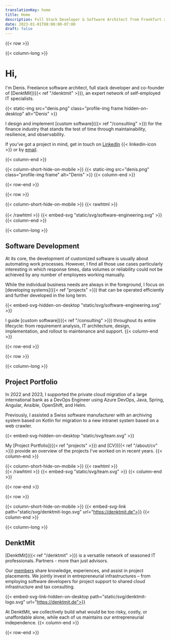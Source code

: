 ```yaml
---
translationKey: home
title: Home
description: Full Stack Developer & Software Architect from Frankfurt am Main. Java & Cloud Native development for maintainable, resilient and scalable software.
date: 2023-01-01T08:00:00-07:00
draft: false    
---
```


{{< row >}}

{{< column-long >}}
# Hi,

I'm Denis. Freelance software architect, full stack developer and co-founder of [DenktMit]({{< ref "/denktmit" >}}), an expert network of self-employed IT specialists.

{{< static-img src="denis.png" class="profile-img frame hidden-on-desktop" alt="Denis" >}}

I design and implement [custom software]({{< ref "/consulting" >}}) for the finance industry that stands the test of time through maintainability, resilience, and observability.

If you’ve got a project in mind, get in touch on [LinkedIn](https://www.linkedin.com/in/dmalolepszy)
{{< linkedin-icon >}}&nbsp;or by [email](mailto:kontakt@dmalo.de).

{{< column-end >}}

{{< column-short-hide-on-mobile >}}
{{< static-img src="denis.png" class="profile-img frame" alt="Denis" >}}
{{< column-end >}}

{{< row-end >}}



{{< row >}}

{{< column-short-hide-on-mobile >}}
{{< rawhtml >}} <br><br>{{< /rawhtml >}}
{{< embed-svg "static/svg/software-engineering.svg" >}}
{{< column-end >}}

{{< column-long >}}
## Software Development
At its core, the development of customized software is usually about automating work processes.
However, I find all those use cases particularly interesting in which response times, data volumes or reliability could not be achieved by any number of employees working manually.

While the individual business needs are always in the foreground, I focus on [developing systems]({{< ref "projects" >}}) that can be operated efficiently and further developed in the long term.

{{< embed-svg-hidden-on-desktop "static/svg/software-engineering.svg" >}}

I guide [custom software]({{< ref "/consulting" >}}) throughout its entire lifecycle: from requirement analysis, IT architecture, design, implementation, and rollout to maintenance and support. 
{{< column-end >}}

{{< row-end >}}



{{< row >}}

{{< column-long >}}
## Project Portfolio
In 2022 and 2023, I supported the private cloud migration of a large international bank as a DevOps Engineer using Azure DevOps, Java, Spring, Angular, Ansible, OpenShift, and Helm.

Previously, I assisted a Swiss software manufacturer with an archiving system based on Kotlin for migration to a new intranet system based on a web crawler.

{{< embed-svg-hidden-on-desktop "static/svg/team.svg" >}}

My [Project Portfolio]({{< ref "projects" >}}) and [CV]({{< ref "/about/cv" >}}) provide an overview of the projects I've worked on in recent years.
{{< column-end >}}

{{< column-short-hide-on-mobile >}}
{{< rawhtml >}} <br>{{< /rawhtml >}}
{{< embed-svg "static/svg/team.svg" >}}
{{< column-end >}}

{{< row-end >}}



{{< row >}}

{{< column-short-hide-on-mobile >}}
{{< embed-svg-link path="static/svg/denktmit-logo.svg" url="https://denktmit.de">}}
{{< column-end >}}

{{< column-long >}}
## DenktMit
[DenktMit]({{< ref "/denktmit" >}}) is a versatile network of seasoned IT professionals. Partners - more than just advisors.

Our [members](https://denktmit.de/team/) share knowledge, experiences, and assist in project placements. We jointly invest in entrepreneurial infrastructures – from employing software developers for project support to shared cloud infrastructure and tax consulting.

{{< embed-svg-link-hidden-on-desktop path="static/svg/denktmit-logo.svg" url="https://denktmit.de">}}

At DenktMit, we collectively build what would be too risky, costly, or unaffordable alone, while each of us maintains our entrepreneurial independence.
{{< column-end >}}

{{< row-end >}}




